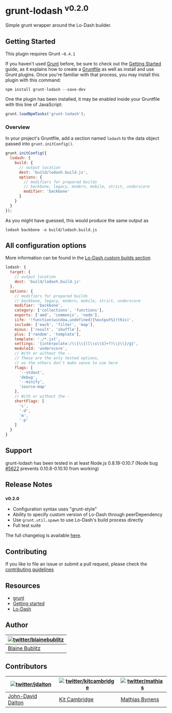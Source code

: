 # grunt-lodash <sup>v0.2.0</sup>

Simple grunt wrapper around the Lo-Dash builder.


## Getting Started
This plugin requires Grunt `~0.4.1`

If you haven't used [Grunt](http://gruntjs.com/) before, be sure to check out the [Getting Started](http://gruntjs.com/getting-started) guide, as it explains how to create a [Gruntfile](http://gruntjs.com/sample-gruntfile) as well as install and use Grunt plugins. Once you're familiar with that process, you may install this plugin with this command:

```shell
npm install grunt-lodash --save-dev
```

One the plugin has been installed, it may be enabled inside your Gruntfile with this line of JavaScript:

```js
grunt.loadNpmTasks('grunt-lodash');
```

### Overview
In your project's Gruntfile, add a section named `lodash` to the data object passed into `grunt.initConfig()`.

```javascript
grunt.initConfig({
  lodash: {
    build: {
      // output location
      dest: 'build/lodash.build.js',
      options: {
        // modifiers for prepared builds
        // backbone, legacy, modern, mobile, strict, underscore
        modifier: 'backbone'
      }
    }
  }
});
```
As you might have guessed, this would produce the same output as

```shell
lodash backbone -o build/lodash.build.js
```

## All configuration options

More information can be found in the [Lo-Dash custom builds section](http://lodash.com/#custom-builds)

```javascript
lodash: {
  target: {
    // output location
    dest: 'build/lodash.build.js'
  },
  options: {
    // modifiers for prepared builds
    // backbone, legacy, modern, mobile, strict, underscore
    modifier: 'backbone',
    category: ['collections', 'functions'],
    exports: ['amd', 'commonjs', 'node'],
    iife: '!function(window,undefined){%output%}(this)',
    include: ['each', 'filter', 'map'],
    minus: ['result', 'shuffle'],
    plus: ['random', 'template'],
    template: './*.jst',
    settings: '{interpolate:/\\{\\{([\\s\\S]+?)\\}\\}/g}',
    moduleId: 'underscore',
    // With or without the --
    // These are the only tested options,
    // as the others don't make sense to use here
    flags: [
      '--stdout',
      'debug',
      '--minify',
      'source-map'
    ],
    // With or without the -
    shortFlags: [
      'c',
      '-d',
      'm',
      '-p'
    ]
  }
}
```

## Support

grunt-lodash has been tested in at least Node.js 0.8.19-0.10.7 (Node bug [#5622](https://github.com/joyent/node/issues/5622) prevents 0.10.8-0.10.10 from working)

## Release Notes

### <sup>v0.2.0</sup>

* Configuration syntax uses "grunt-style"
* Ability to specify custom version of Lo-Dash through peerDependency
* Use `grunt.util.spawn` to use Lo-Dash's build process directly
* Full test suite

The full changelog is available [here](https://github.com/lodash/grunt-lodash/wiki/Changelog).

## Contributing
If you like to file an issue or submit a pull request, please check the [contributing guidelines](https://github.com/lodash/grunt-lodash/blob/master/CONTRIBUTING.md)

## Resources
+ [grunt](https://github.com/gruntjs/grunt)
+ [Getting started](http://gruntjs.com/getting-started)
+ [Lo-Dash](http://lodash.com/)

## Author

| [![twitter/blainebublitz](http://secure.gravatar.com/avatar/ac1c67fd906c9fecd823ce302283b4c1?s=70)](http://twitter.com/blainebublitz "Follow @BlaineBublitz on Twitter") |
|---|
| [Blaine Bublitz](http://iceddev.com/) |


## Contributors

| [![twitter/jdalton](http://gravatar.com/avatar/299a3d891ff1920b69c364d061007043?s=70)](http://twitter.com/jdalton "Follow @jdalton on Twitter") | [![twitter/kitcambridge](http://gravatar.com/avatar/6662a1d02f351b5ef2f8b4d815804661?s=70)](https://twitter.com/kitcambridge "Follow @kitcambridge on Twitter") | [![twitter/mathias](http://gravatar.com/avatar/24e08a9ea84deb17ae121074d0f17125?s=70)](http://twitter.com/mathias "Follow @mathias on Twitter") |
|---|---|---|
| [John-David Dalton](http://allyoucanleet.com/)| [Kit Cambridge](http://kitcambridge.github.io/) | [Mathias Bynens](http://mathiasbynens.be/) |
